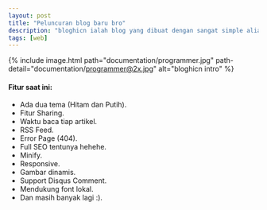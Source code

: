 ```yaml
---
layout: post
title: "Peluncuran blog baru bro"
description: "bloghicn ialah blog yang dibuat dengan sangat simple alias tanpa biaya sepeserpun. Hehehe."
tags: [web]
---
```


{% include image.html path="documentation/programmer.jpg" path-detail="documentation/programmer@2x.jpg" alt="bloghicn intro" %}

#### Fitur saat ini:
  - Ada dua tema (Hitam dan Putih).
  - Fitur Sharing.
  - Waktu baca tiap artikel.
  - RSS Feed.
  - Error Page (404).
  - Full SEO tentunya hehehe.
  - Minify.
  - Responsive.
  - Gambar dinamis.
  - Support Disqus Comment.
  - Mendukung font lokal.
  - Dan masih banyak lagi :).